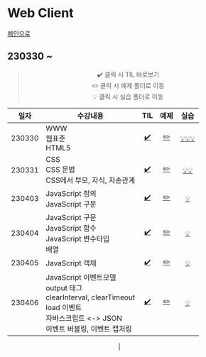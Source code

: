 # Web Client
[메인으로](https://github.com/sylee990205/lsy_dktechin_study)
## 230330 ~ 

<div align = "center"> 

> :heavy_check_mark: 클릭 시 TIL 바로보기  
> :pencil2: 클릭 시 예제 폴더로 이동  
> :bulb: 클릭 시 실습 폴더로 이동    

| 일자       | 수강내용       | TIL | 예제 | 실습
| -------- | --------------- | :---: | :---: | :---: |
| 230330 | WWW<br>웹표준<br>HTML5 | [:heavy_check_mark:](230330_Web%20%EA%B0%9C%EC%9A%94%20%26%20HTML5.md) | [:pencil2:](/eclipse-workspace/edu/src/main/webapp/htmlexam/) | [:bulb:](/eclipse-workspace/edu/src/main/webapp/htmlexam/homework1.html)[:bulb:](/eclipse-workspace/edu/src/main/webapp/htmlexam/visitorForm.html)[:bulb:](/eclipse-workspace/edu/src/main/webapp/htmlexam/calcForm.html)
| 230331 | CSS<br>CSS 문법<br>CSS에서 부모, 자식, 자손관계 | [:heavy_check_mark:](/TIL/06.%20Web%20Client/230331_CSS.md) | [:pencil2:](/eclipse-workspace/edu/src/main/webapp/cssexam/)| [:bulb:](/eclipse-workspace/edu/src/main/webapp/cssexam/csslab1.html)[:bulb:](/eclipse-workspace/edu/src/main/webapp/cssexam/homework2.html)
| 230403 | JavaScript 정의<br>JavaScript 구문 |  [:heavy_check_mark:](230403_JavaScript_day1.md)| [:pencil2:](/eclipse-workspace/edu/src/main/webapp/jsexam/day1/) | [:bulb:](/eclipse-workspace/edu/src/main/webapp/jsexam/day1/exercise/)
| 230404 | JavaScript 구문<br>JavaScript 함수<br>JavaScript 변수타입<br>배열<br>| [:heavy_check_mark:](230404_JavaScript_day2.md) | [:pencil2:](/eclipse-workspace/edu/src/main/webapp/jsexam/day2/) | [:bulb:](/eclipse-workspace/edu/src/main/webapp/jsexam/day2/exercise/)
| 230405 | JavaScript 객체 | [:heavy_check_mark:](230405_JavaScript_day3.md) | [:pencil2:](/eclipse-workspace/edu/src/main/webapp/jsexam/day3/) | [:bulb:](/eclipse-workspace/edu/src/main/webapp/jsexam/day3/exercise/)
| 230406 | JavaScript 이벤트모델<br>output 태그<br>clearInterval, clearTimeout<br>load 이벤트<br>자바스크립트 <-> JSON<br>이벤트 버블링, 이벤트 캡처링 | [:heavy_check_mark:](230406_JavaScript_day4.md) | [:pencil2:](/eclipse-workspace/edu/src/main/webapp/jsexam/day4/) | [:bulb:](/eclipse-workspace/edu/src/main/webapp/jsexam/day4/exercise/)
| 

</div>

